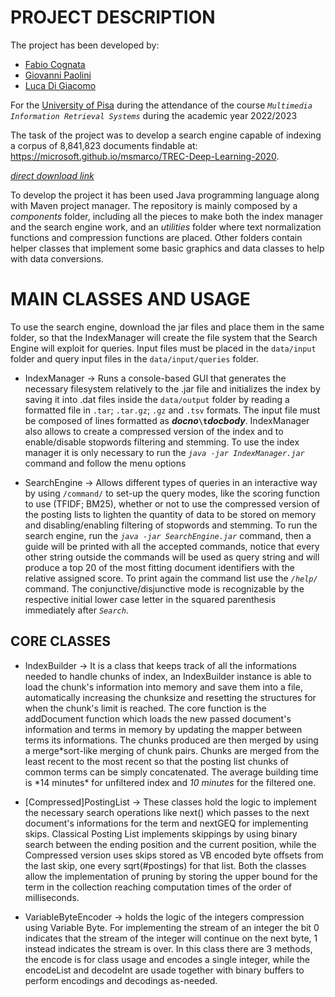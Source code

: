 # PROJECT DESCRIPTION

The project has been developed by:

- [Fabio Cognata](https://github.com/FabioCognata)
- [Giovanni Paolini](https://github.com/Paulfinex)
- [Luca Di Giacomo](https://github.com/DgL1797)

For the [University of Pisa](https://www.unipi.it/) during the attendance of the course _`Multimedia Information Retrieval Systems`_ during the academic year 2022/2023

The task of the project was to develop a search engine capable of indexing a corpus of 8,841,823 documents findable at: https://microsoft.github.io/msmarco/TREC-Deep-Learning-2020.

[_direct download link_](https://msmarco.blob.core.windows.net/msmarcoranking/collection.tar.gz)

To develop the project it has been used Java programming language along with Maven project manager. The repository is mainly composed by a _components_ folder, including all the pieces to make both the index manager and the search engine work, and an _utilities_ folder where text normalization functions and compression functions are placed. Other folders contain helper classes that implement some basic graphics and data classes to help with data conversions.

# MAIN CLASSES AND USAGE

To use the search engine, download the jar files and place them in the same folder, so that the IndexManager will create the file system that the Search Engine will exploit for queries. Input files must be placed in the `data/input` folder and query input files in the `data/input/queries` folder.

- IndexManager -> Runs a console-based GUI that generates the necessary filesystem relatively to the .jar file and initializes the index by saving it into .dat files inside the `data/output` folder by reading a formatted file in `.tar`; `.tar.gz`; `.gz` and `.tsv` formats. The input file must be composed of lines formatted as **_docno_`\t`_docbody_**. IndexManager also allows to create a compressed version of the index and to enable/disable stopwords filtering and stemming. To use the index manager it is only necessary to run the _`java -jar IndexManager.jar`_ command and follow the menu options

- SearchEngine -> Allows different types of queries in an interactive way by using `/command/` to set-up the query modes, like the scoring function to use (TFIDF; BM25), whether or not to use the compressed version of the posting lists to lighten the quantity of data to be stored on memory and disabling/enabling filtering of stopwords and stemming. To run the search engine, run the _`java -jar SearchEngine.jar`_ command, then a guide will be printed with all the accepted commands, notice that every other string outside the commands will be used as query string and will produce a top 20 of the most fitting document identifiers with the relative assigned score. To print again the command list use the _`/help/`_ command. The conjunctive/disjunctive mode is recognizable by the respective initial lower case letter in the squared parenthesis immediately after _`Search`_.

## CORE CLASSES

- IndexBuilder -> It is a class that keeps track of all the informations needed to handle chunks of index, an IndexBuilder instance is able to load the chunk's information into memory and save them into a file, automatically increasing the chunksize and resetting the structures for when the chunk's limit is reached. The core function is the addDocument function which loads the new passed document's information and terms in memory by updating the mapper between terms its informations. The chunks produced are then merged by using a merge*sort-like merging of chunk pairs. Chunks are merged from the least recent to the most recent so that the posting list chunks of common terms can be simply concatenated. The average building time is *14 minutes\* for unfiltered index and _10 minutes_ for the filtered one.

- [Compressed]PostingList -> These classes hold the logic to implement the necessary search operations like next() which passes to the next document's informations for the term and nextGEQ for implementing skips. Classical Posting List implements skippings by using binary search between the ending position and the current position, while the Compressed version uses skips stored as VB encoded byte offsets from the last skip, one every sqrt(#postings) for that list. Both the classes allow the implementation of pruning by storing the upper bound for the term in the collection reaching computation times of the order of milliseconds.

- VariableByteEncoder -> holds the logic of the integers compression using Variable Byte. For implementing the stream of an integer the bit 0 indicates that the stream of the integer will continue on the next byte, 1 instead indicates the stream is over. In this class there are 3 methods, the encode is for class usage and encodes a single integer, while the encodeList and decodeInt are usade together with binary buffers to perform encodings and decodings as-needed.
